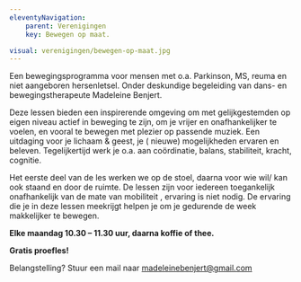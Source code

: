 ```yaml
---
eleventyNavigation:
    parent: Verenigingen
    key: Bewegen op maat.

visual: verenigingen/bewegen-op-maat.jpg
---
```

 
Een bewegingsprogramma voor mensen met o.a. Parkinson, MS, reuma en niet aangeboren hersenletsel. 
Onder deskundige begeleiding van dans- en bewegingstherapeute Madeleine Benjert.

Deze lessen bieden een inspirerende omgeving om met gelijkgestemden op eigen niveau actief in beweging te zijn, 
om je vrijer en onafhankelijker te voelen, en vooral te bewegen met plezier op passende muziek. 
Een uitdaging voor je lichaam & geest, je ( nieuwe) mogelijkheden ervaren en beleven. 
Tegelijkertijd werk je o.a. aan coördinatie, balans, stabiliteit, kracht, cognitie. 

Het eerste deel van de les werken we op de stoel, daarna voor wie wil/ kan ook staand en door de ruimte.
De lessen zijn voor iedereen toegankelijk onafhankelijk van de mate van mobiliteit , ervaring is niet nodig. 
De ervaring die je in deze lessen meekrijgt helpen je om je gedurende de week makkelijker te bewegen.

**Elke maandag 10.30 – 11.30 uur, daarna koffie of thee.**

**Gratis proefles!**  

Belangstelling? Stuur een mail naar [madeleinebenjert@gmail.com](mailto:madeleinebenjert@gmail.com)
